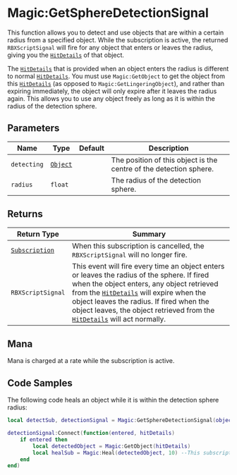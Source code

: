 # Magic:GetSphereDetectionSignal
This function allows you to detect and use objects that are within a certain radius from a specified object. While the subscription is active, the returned `RBXScriptSignal` will fire for any object that enters or leaves the radius, giving you the [`HitDetails`][hit] of that object.

The [`HitDetails`][hit] that is provided when an object enters the radius is different to normal [`HitDetails`][hit]. You must use `Magic:GetObject` to get the object from this [`HitDetails`][hit] (as opposed to `Magic:GetLingeringObject`), and rather than expiring immediately, the object will only expire after it leaves the radius again. This allows you to use any object freely as long as it is within the radius of the detection sphere.

## Parameters
| Name | Type | Default | Description |
| - | - | - | - |
| `detecting` | [`Object`][obj] | | The position of this object is the centre of the detection sphere. |
| `radius` | `float` | | The radius of the detection sphere. |

## Returns
| Return Type | Summary |
| - | - |
| [`Subscription`][sub] | When this subscription is cancelled, the `RBXScriptSignal` will no longer fire. |
| `RBXScriptSignal` | This event will fire every time an object enters or leaves the radius of the sphere. If fired when the object enters, any object retrieved from the [`HitDetails`][hit] will expire when the object leaves the radius. If fired when the object leaves, the object retrieved from the [`HitDetails`][hit] will act normally. |

## Mana
Mana is charged at a rate while the subscription is active.

## Code Samples
The following code heals an object while it is within the detection sphere radius:
```lua
local detectSub, detectionSignal = Magic:GetSphereDetectionSignal(object)

detectionSignal:Connect(function(entered, hitDetails)
    if entered then
        local detectedObject = Magic:GetObject(hitDetails)
        local healSub = Magic:Heal(detectedObject, 10) --This subscription will be automatically cancelled when the object leaves the radius, as detectedObject will expire.
    end
end)
```

[obj]: ../../object/
[sub]: ../../subscription/
[hit]: ../../hitdetails/